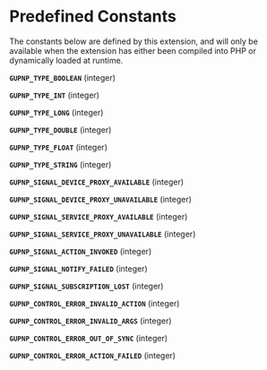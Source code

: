Predefined Constants
====================

The constants below are defined by this extension, and will only be
available when the extension has either been compiled into PHP or
dynamically loaded at runtime.

**`GUPNP_TYPE_BOOLEAN`** (<span class="type">integer</span>)  
<span class="simpara"> </span>

**`GUPNP_TYPE_INT`** (<span class="type">integer</span>)  
<span class="simpara"> </span>

**`GUPNP_TYPE_LONG`** (<span class="type">integer</span>)  
<span class="simpara"> </span>

**`GUPNP_TYPE_DOUBLE`** (<span class="type">integer</span>)  
<span class="simpara"> </span>

**`GUPNP_TYPE_FLOAT`** (<span class="type">integer</span>)  
<span class="simpara"> </span>

**`GUPNP_TYPE_STRING`** (<span class="type">integer</span>)  
<span class="simpara"> </span>

**`GUPNP_SIGNAL_DEVICE_PROXY_AVAILABLE`** (<span class="type">integer</span>)  
<span class="simpara"> </span>

**`GUPNP_SIGNAL_DEVICE_PROXY_UNAVAILABLE`** (<span class="type">integer</span>)  
<span class="simpara"> </span>

**`GUPNP_SIGNAL_SERVICE_PROXY_AVAILABLE`** (<span class="type">integer</span>)  
<span class="simpara"> </span>

**`GUPNP_SIGNAL_SERVICE_PROXY_UNAVAILABLE`** (<span class="type">integer</span>)  
<span class="simpara"> </span>

**`GUPNP_SIGNAL_ACTION_INVOKED`** (<span class="type">integer</span>)  
<span class="simpara"> </span>

**`GUPNP_SIGNAL_NOTIFY_FAILED`** (<span class="type">integer</span>)  
<span class="simpara"> </span>

**`GUPNP_SIGNAL_SUBSCRIPTION_LOST`** (<span class="type">integer</span>)  
<span class="simpara"> </span>

**`GUPNP_CONTROL_ERROR_INVALID_ACTION`** (<span class="type">integer</span>)  
<span class="simpara"> </span>

**`GUPNP_CONTROL_ERROR_INVALID_ARGS`** (<span class="type">integer</span>)  
<span class="simpara"> </span>

**`GUPNP_CONTROL_ERROR_OUT_OF_SYNC`** (<span class="type">integer</span>)  
<span class="simpara"> </span>

**`GUPNP_CONTROL_ERROR_ACTION_FAILED`** (<span class="type">integer</span>)  
<span class="simpara"> </span>
